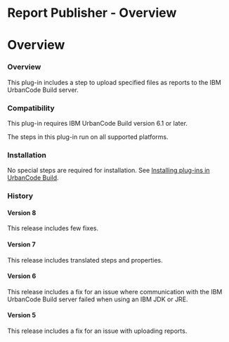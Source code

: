 
Report Publisher - Overview
===========================

# Overview


### Overview




This plug-in includes a step to upload specified files as reports to the IBM UrbanCode Build server.

### Compatibility

This plug-in requires IBM UrbanCode Build version 6.1 or later.

The steps in this plug-in run on all supported platforms.

### Installation

No special steps are required for installation. See [Installing plug-ins in UrbanCode Build](http://www-01.ibm.com/support/knowledgecenter/#!/SS8NMD_6.1.2/com.ibm.ucbuild.doc/topics/plugin_ch.html "Installing plug-ins in UrbanCode Build").

### History

#### Version 8

This release includes few fixes.

#### Version 7

This release includes translated steps and properties.

#### Version 6

This release includes a fix for an issue where communication with the IBM UrbanCode Build server failed when using an IBM JDK or JRE.

#### Version 5

This release includes a fix for an issue with uploading reports.

